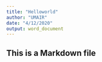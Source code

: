 ```yaml
---
title: "Helloworld"
author: "UMAIR"
date: "4/12/2020"
output: word_document
---
```

## This is a Markdown file